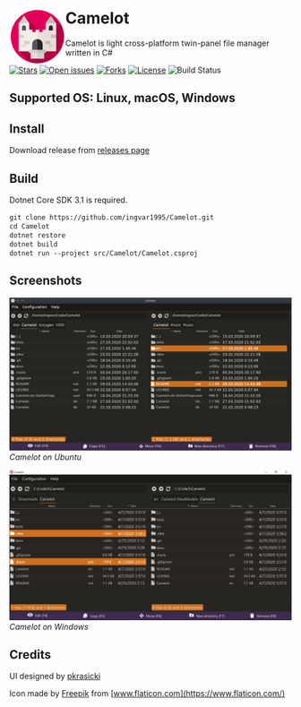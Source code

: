 # Camelot <img align="left" src="/src/Camelot/Assets/logo.png" alt="Camelot" width="100" height="100">

Camelot is light cross-platform twin-panel file manager written in C#

[![Stars](https://img.shields.io/github/stars/ingvar1995/Camelot.svg?style=for-the-badge)](https://github.com/ingvar1995/Camelot/stargazers)
[![Open issues](https://img.shields.io/github/issues/ingvar1995/Camelot.svg?style=for-the-badge)](https://github.com/ingvar1995/Camelot/issues)
[![Forks](https://img.shields.io/github/forks/ingvar1995/Camelot.svg?style=for-the-badge)](https://github.com/ingvar1995/Camelot/forks)
[![License](https://img.shields.io/github/license/ingvar1995/Camelot?style=for-the-badge)](https://raw.githubusercontent.com/ingvar1995/Camelot/master/LICENSE.md)
![Build Status](https://img.shields.io/travis/ingvar1995/Camelot?style=for-the-badge)

## Supported OS: Linux, macOS, Windows

## Install

Download release from [releases page](https://github.com/ingvar1995/Camelot/releases)

## Build

Dotnet Core SDK 3.1 is required.

```
git clone https://github.com/ingvar1995/Camelot.git
cd Camelot
dotnet restore
dotnet build
dotnet run --project src/Camelot/Camelot.csproj
```

## Screenshots
![Camelot on Ubuntu](/docs/Ubuntu.png)
*Camelot on Ubuntu*

![Camelot on Windows](/docs/Windows.png)
*Camelot on Windows*

## Credits

UI designed by [pkrasicki](https://github.com/pkrasicki)

Icon made by [Freepik](https://www.flaticon.com/authors/freepik) from [www.flaticon.com](https://www.flaticon.com/)

